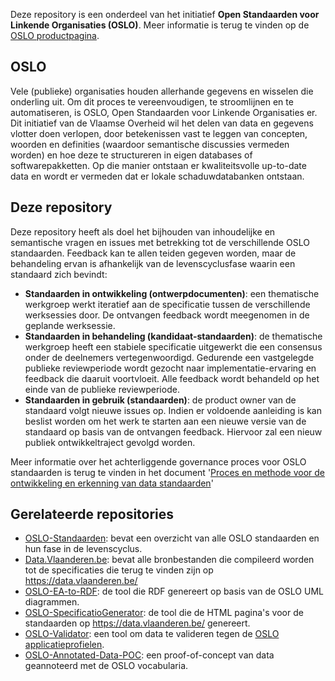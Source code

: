 Deze repository is een onderdeel van het initiatief **Open Standaarden voor Linkende Organisaties __(OSLO)__**.
Meer informatie is terug te vinden op de [OSLO productpagina](https://overheid.vlaanderen.be/producten-diensten/OSLO2).

## OSLO

Vele (publieke) organisaties houden allerhande gegevens en wisselen die onderling uit. Om dit proces te vereenvoudigen, te stroomlijnen en te automatiseren, is OSLO, Open Standaarden voor Linkende Organisaties er. Dit initiatief van de Vlaamse Overheid wil het delen van data en gegevens vlotter doen verlopen, door betekenissen vast te leggen van concepten, woorden en definities (waardoor semantische discussies vermeden worden) en hoe deze te structureren in eigen databases of softwarepakketten. Op die manier ontstaan er kwaliteitsvolle up-to-date data en wordt er vermeden dat er lokale schaduwdatabanken ontstaan.

## Deze repository

Deze repository heeft als doel het bijhouden van inhoudelijke en semantische vragen en issues met betrekking tot de verschillende OSLO standaarden. Feedback kan te allen teiden gegeven worden, maar de behandeling ervan is afhankelijk van de levenscyclusfase waarin een standaard zich bevindt:
- **Standaarden in ontwikkeling (ontwerpdocumenten)**: een thematische werkgroep werkt iteratief aan de specificatie tussen de verschillende werksessies door. De ontvangen feedback wordt meegenomen in de geplande werksessie.
- **Standaarden in behandeling (kandidaat-standaarden)**: de thematische werkgroep heeft een stabiele specificatie uitgewerkt die een consensus onder de deelnemers vertegenwoordigd. Gedurende een vastgelegde publieke reviewperiode wordt gezocht naar implementatie-ervaring en feedback die daaruit voortvloeit. Alle feedback wordt behandeld op het einde van de publieke reviewperiode.
- **Standaarden in gebruik (standaarden)**: de product owner van de standaard volgt nieuwe issues op. Indien er voldoende aanleiding is kan beslist worden om het werk te starten aan een nieuwe versie van de standaard op basis van de ontvangen feedback. Hiervoor zal een nieuw publiek ontwikkeltraject gevolgd worden.

Meer informatie over het achterliggende governance proces voor OSLO standaarden is terug te vinden in het document '[Proces en methode voor de ontwikkeling en erkenning van data standaarden](https://data.vlaanderen.be/cms/Proces_en_methode_voor_de_erkenning_van_datastandaarden_v1.0.pdf)'

## Gerelateerde repositories

- [OSLO-Standaarden](https://github.com/Informatievlaanderen/OSLO-Standaarden): bevat een overzicht van alle OSLO standaarden en hun fase in de levenscyclus.
- [Data.Vlaanderen.be](https://github.com/Informatievlaanderen/Data.Vlaanderen.be): bevat alle bronbestanden die compileerd worden tot de specificaties die terug te vinden zijn op https://data.vlaanderen.be/
- [OSLO-EA-to-RDF](https://github.com/Informatievlaanderen/OSLO-EA-to-RDF): de tool die RDF genereert op basis van de OSLO UML diagrammen.
- [OSLO-SpecificatioGenerator](https://github.com/Informatievlaanderen/OSLO-SpecificationGenerator): de tool die de HTML pagina's voor de standaarden op https://data.vlaanderen.be/ genereert.
- [OSLO-Validator](https://github.com/Informatievlaanderen/OSLO-Validator): een tool om data te valideren tegen de [OSLO applicatieprofielen](https://data.vlaanderen.be/ns#Applicatieprofielen).
- [OSLO-Annotated-Data-POC](https://github.com/Informatievlaanderen/OSLO-Annotated-Data-POC): een proof-of-concept van data geannoteerd met de OSLO vocabularia.
